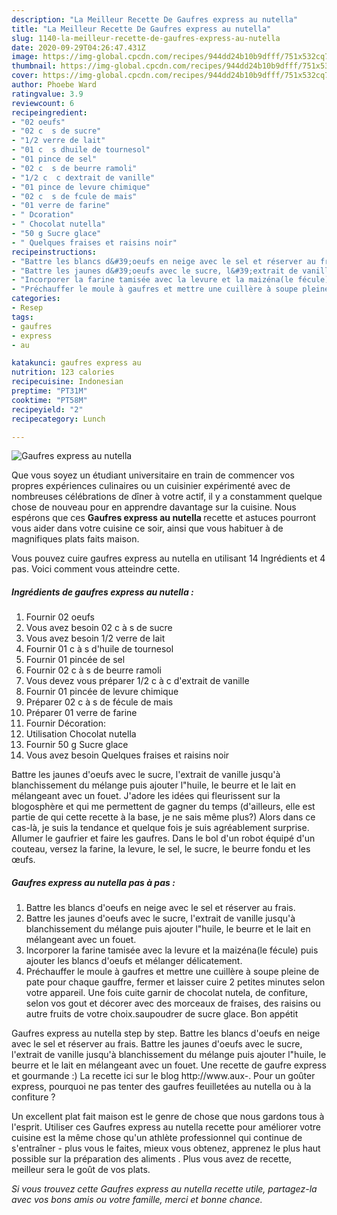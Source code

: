 ```yaml
---
description: "La Meilleur Recette De Gaufres express au nutella"
title: "La Meilleur Recette De Gaufres express au nutella"
slug: 1140-la-meilleur-recette-de-gaufres-express-au-nutella
date: 2020-09-29T04:26:47.431Z
image: https://img-global.cpcdn.com/recipes/944dd24b10b9dfff/751x532cq70/gaufres-express-au-nutella-photo-principale-de-la-recette.jpg
thumbnail: https://img-global.cpcdn.com/recipes/944dd24b10b9dfff/751x532cq70/gaufres-express-au-nutella-photo-principale-de-la-recette.jpg
cover: https://img-global.cpcdn.com/recipes/944dd24b10b9dfff/751x532cq70/gaufres-express-au-nutella-photo-principale-de-la-recette.jpg
author: Phoebe Ward
ratingvalue: 3.9
reviewcount: 6
recipeingredient:
- "02 oeufs"
- "02 c  s de sucre"
- "1/2 verre de lait"
- "01 c  s dhuile de tournesol"
- "01 pince de sel"
- "02 c  s de beurre ramoli"
- "1/2 c  c dextrait de vanille"
- "01 pince de levure chimique"
- "02 c  s de fcule de mais"
- "01 verre de farine"
- " Dcoration"
- " Chocolat nutella"
- "50 g Sucre glace"
- " Quelques fraises et raisins noir"
recipeinstructions:
- "Battre les blancs d&#39;oeufs en neige avec le sel et réserver au frais."
- "Battre les jaunes d&#39;oeufs avec le sucre, l&#39;extrait de vanille jusqu&#39;à blanchissement du mélange puis ajouter l&#34;huile, le beurre et le lait en mélangeant avec un fouet."
- "Incorporer la farine tamisée avec la levure et la maizéna(le fécule) puis ajouter les blancs d&#39;oeufs et mélanger délicatement."
- "Préchauffer le moule à gaufres et mettre une cuillère à soupe pleine de pate pour chaque gauffre, fermer et laisser cuire 2 petites minutes selon votre appareil. Une fois cuite garnir de chocolat nutela, de confiture, selon vos gout et décorer avec des morceaux de fraises, des raisins ou autre fruits de votre choix.saupoudrer de sucre glace. Bon appétit"
categories:
- Resep
tags:
- gaufres
- express
- au

katakunci: gaufres express au 
nutrition: 123 calories
recipecuisine: Indonesian
preptime: "PT31M"
cooktime: "PT58M"
recipeyield: "2"
recipecategory: Lunch

---
```



![Gaufres express au nutella](https://img-global.cpcdn.com/recipes/944dd24b10b9dfff/751x532cq70/gaufres-express-au-nutella-photo-principale-de-la-recette.jpg)

Que vous soyez un étudiant universitaire en train de commencer vos propres expériences culinaires ou un cuisinier expérimenté avec de nombreuses célébrations de dîner à votre actif, il y a constamment quelque chose de nouveau pour en apprendre davantage sur la cuisine. Nous espérons que ces <strong> Gaufres express au nutella </strong> recette et astuces pourront vous aider dans votre cuisine ce soir, ainsi que vous habituer à de magnifiques plats faits maison.

<!--inarticleads1-->

Vous pouvez cuire gaufres express au nutella en utilisant 14 Ingrédients et 4 pas. Voici comment vous atteindre cette.

##### Ingrédients de gaufres express au nutella :

1. Fournir 02 oeufs
1. Vous avez besoin 02 c à s de sucre
1. Vous avez besoin 1/2 verre de lait
1. Fournir 01 c à s d&#39;huile de tournesol
1. Fournir 01 pincée de sel
1. Fournir 02 c à s de beurre ramoli
1. Vous devez vous préparer 1/2 c à c d&#39;extrait de vanille
1. Fournir 01 pincée de levure chimique
1. Préparer 02 c à s de fécule de mais
1. Préparer 01 verre de farine
1. Fournir  Décoration:
1. Utilisation  Chocolat nutella
1. Fournir 50 g Sucre glace
1. Vous avez besoin  Quelques fraises et raisins noir


Battre les jaunes d&#39;oeufs avec le sucre, l&#39;extrait de vanille jusqu&#39;à blanchissement du mélange puis ajouter l&#34;huile, le beurre et le lait en mélangeant avec un fouet. J&#39;adore les idées qui fleurissent sur la blogosphère et qui me permettent de gagner du temps (d&#39;ailleurs, elle est partie de qui cette recette à la base, je ne sais même plus?) Alors dans ce cas-là, je suis la tendance et quelque fois je suis agréablement surprise. Allumer le gaufrier et faire les gaufres. Dans le bol d&#39;un robot équipé d&#39;un couteau, versez la farine, la levure, le sel, le sucre, le beurre fondu et les œufs. 

<!--inarticleads2-->

##### Gaufres express au nutella pas à pas :

1. Battre les blancs d&#39;oeufs en neige avec le sel et réserver au frais.
1. Battre les jaunes d&#39;oeufs avec le sucre, l&#39;extrait de vanille jusqu&#39;à blanchissement du mélange puis ajouter l&#34;huile, le beurre et le lait en mélangeant avec un fouet.
1. Incorporer la farine tamisée avec la levure et la maizéna(le fécule) puis ajouter les blancs d&#39;oeufs et mélanger délicatement.
1. Préchauffer le moule à gaufres et mettre une cuillère à soupe pleine de pate pour chaque gauffre, fermer et laisser cuire 2 petites minutes selon votre appareil. Une fois cuite garnir de chocolat nutela, de confiture, selon vos gout et décorer avec des morceaux de fraises, des raisins ou autre fruits de votre choix.saupoudrer de sucre glace. Bon appétit


Gaufres express au nutella step by step. Battre les blancs d&#39;oeufs en neige avec le sel et réserver au frais. Battre les jaunes d&#39;oeufs avec le sucre, l&#39;extrait de vanille jusqu&#39;à blanchissement du mélange puis ajouter l&#34;huile, le beurre et le lait en mélangeant avec un fouet. Une recette de gaufre express et gourmande :) La recette ici sur le blog http://www.aux-. Pour un goûter express, pourquoi ne pas tenter des gaufres feuilletées au nutella ou à la confiture ? 

<!--inarticleads1-->

<p>
Un excellent plat fait maison est le genre de chose que nous gardons tous à l'esprit. Utiliser ces Gaufres express au nutella recette pour améliorer votre cuisine est la même chose qu'un athlète professionnel qui continue de s'entraîner - plus vous le faites, mieux vous obtenez, apprenez le plus haut possible sur la préparation des aliments . Plus vous avez de recette, meilleur sera le goût de vos plats.
</p>

<p>
<i>Si vous trouvez cette Gaufres express au nutella recette utile, partagez-la avec vos bons amis ou votre famille, merci et bonne chance.</i>
</p>
